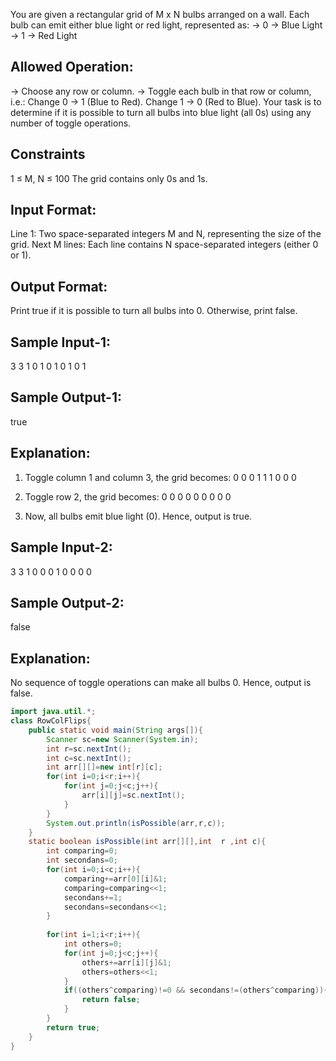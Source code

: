 You are given a rectangular grid of M x N bulbs arranged on a wall. 
Each bulb can emit either blue light or red light, represented as:
-> 0 → Blue Light
-> 1 → Red Light

Allowed Operation:
-------------------
-> Choose any row or column.
-> Toggle each bulb in that row or column, i.e.:
    Change 0 → 1 (Blue to Red).
    Change 1 → 0 (Red to Blue).
Your task is to determine if it is possible to turn all bulbs into blue light (all 0s) using any number of toggle operations.

Constraints
------------
1 ≤ M, N ≤ 100
The grid contains only 0s and 1s.

Input Format:
-------------
Line 1: Two space-separated integers M and N, representing the size of the grid.
Next M lines: Each line contains N space-separated integers (either 0 or 1).

Output Format:
--------------
Print true if it is possible to turn all bulbs into 0. Otherwise, print false.

Sample Input-1:
---------------
3 3
1 0 1
0 1 0
1 0 1

Sample Output-1:
----------------
true

Explanation: 
------------
1) Toggle column 1 and column 3, the grid becomes:
0 0 0
1 1 1
0 0 0

1) Toggle row 2, the grid becomes:
0 0 0
0 0 0
0 0 0

1) Now, all bulbs emit blue light (0). Hence, output is true.

Sample Input-2:
---------------
3 3
1 0 0
0 1 0
0 0 0

Sample Output-2:
----------------
false

Explanation: 
------------
No sequence of toggle operations can make all bulbs 0.
Hence, output is false.

```java
import java.util.*;
class RowColFlips{
    public static void main(String args[]){
        Scanner sc=new Scanner(System.in);
        int r=sc.nextInt();
        int c=sc.nextInt();
        int arr[][]=new int[r][c];
        for(int i=0;i<r;i++){
            for(int j=0;j<c;j++){
                arr[i][j]=sc.nextInt();
            }
        }
        System.out.println(isPossible(arr,r,c));
    }
    static boolean isPossible(int arr[][],int  r ,int c){
        int comparing=0;
        int secondans=0;
        for(int i=0;i<c;i++){
            comparing+=arr[0][i]&1;
            comparing=comparing<<1;
            secondans+=1;
            secondans=secondans<<1;
        }
        
        for(int i=1;i<r;i++){
            int others=0;
            for(int j=0;j<c;j++){
                others+=arr[i][j]&1;
                others=others<<1;
            }
            if((others^comparing)!=0 && secondans!=(others^comparing)){
                return false;
            }
        }
        return true;
    }
}
```